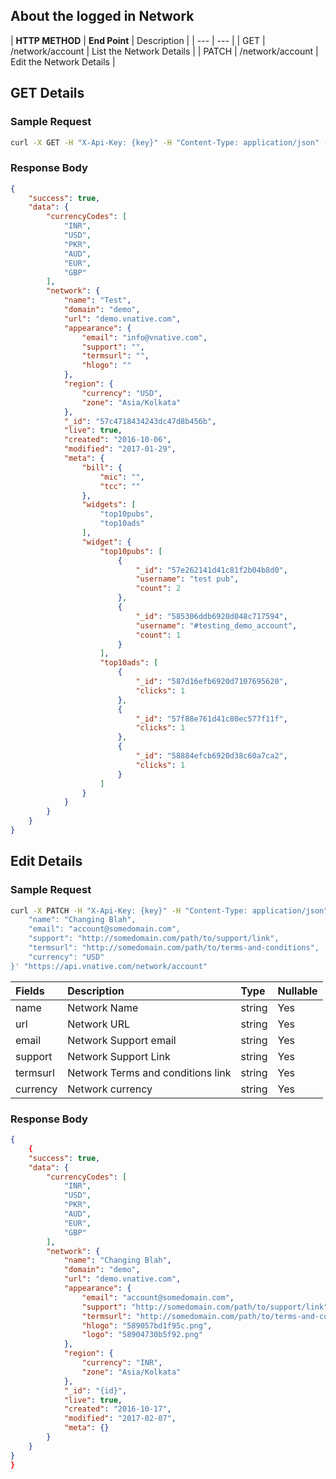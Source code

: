 ## About the logged in Network

| **HTTP METHOD** | **End Point** | Description |
| --- | --- |
| GET | /network/account | List the Network Details |
| PATCH | /network/account | Edit the Network Details |

## GET Details

### Sample Request

```bash
curl -X GET -H "X-Api-Key: {key}" -H "Content-Type: application/json" -H "Cache-Control: no-cache" "https://api.vnative.com/network/account"
```

### Response Body

```json
{
    "success": true,
    "data": {
        "currencyCodes": [
            "INR",
            "USD",
            "PKR",
            "AUD",
            "EUR",
            "GBP"
        ],
        "network": {
            "name": "Test",
            "domain": "demo",
            "url": "demo.vnative.com",
            "appearance": {
                "email": "info@vnative.com",
                "support": "",
                "termsurl": "",
                "hlogo": ""
            },
            "region": {
                "currency": "USD",
                "zone": "Asia/Kolkata"
            },
            "_id": "57c4718434243dc47d8b456b",
            "live": true,
            "created": "2016-10-06",
            "modified": "2017-01-29",
            "meta": {
                "bill": {
                    "mic": "",
                    "tcc": ""
                },
                "widgets": [
                    "top10pubs",
                    "top10ads"
                ],
                "widget": {
                    "top10pubs": [
                        {
                            "_id": "57e262141d41c81f2b04b8d0",
                            "username": "test pub",
                            "count": 2
                        },
                        {
                            "_id": "585306ddb6920d048c717594",
                            "username": "#testing_demo_account",
                            "count": 1
                        }
                    ],
                    "top10ads": [
                        {
                            "_id": "587d16efb6920d7107695620",
                            "clicks": 1
                        },
                        {
                            "_id": "57f88e761d41c80ec577f11f",
                            "clicks": 1
                        },
                        {
                            "_id": "58884efcb6920d38c60a7ca2",
                            "clicks": 1
                        }
                    ]
                }
            }
        }
    }
}
```

## Edit Details

### **Sample Request**

```bash
curl -X PATCH -H "X-Api-Key: {key}" -H "Content-Type: application/json" -H "Cache-Control: no-cache" -H "Postman-Token: 080b2b96-5d26-c632-1c6d-d9d05e3393a1" -d '{
    "name": "Changing Blah",
    "email": "account@somedomain.com",
    "support": "http://somedomain.com/path/to/support/link",
    "termsurl": "http://somedomain.com/path/to/terms-and-conditions",
    "currency": "USD"
}' "https://api.vnative.com/network/account"
```

| Fields | Description | Type | Nullable |
| :--- | :--- | :--- | :--- |
|  name | Network Name | string | Yes |
|  url | Network URL | string | Yes |
|  email | Network Support email | string | Yes |
|  support | Network Support Link | string | Yes |
|  termsurl | Network Terms and conditions link | string | Yes |
|  currency | Network currency | string | Yes |


### **Response Body**

```json
{
    {
    "success": true,
    "data": {
        "currencyCodes": [
            "INR",
            "USD",
            "PKR",
            "AUD",
            "EUR",
            "GBP"
        ],
        "network": {
            "name": "Changing Blah",
            "domain": "demo",
            "url": "demo.vnative.com",
            "appearance": {
                "email": "account@somedomain.com",
                "support": "http://somedomain.com/path/to/support/link",
                "termsurl": "http://somedomain.com/path/to/terms-and-conditions",
                "hlogo": "589057bd1f95c.png",
                "logo": "58904730b5f92.png"
            },
            "region": {
                "currency": "INR",
                "zone": "Asia/Kolkata"
            },
            "_id": "{id}",
            "live": true,
            "created": "2016-10-17",
            "modified": "2017-02-07",
            "meta": {}
        }
    }
}
}
```

